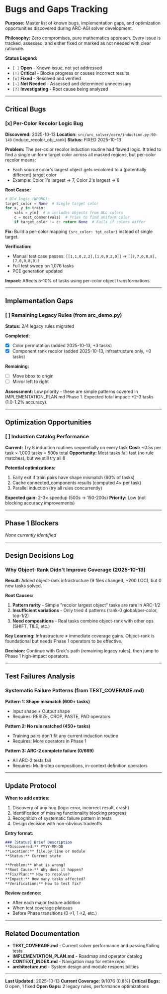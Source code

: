 # Bugs and Gaps Tracking

**Purpose:** Master list of known bugs, implementation gaps, and optimization opportunities discovered during ARC-AGI solver development.

**Philosophy:** Zero compromises, pure mathematics approach. Every issue is tracked, assessed, and either fixed or marked as not needed with clear rationale.

**Status Legend:**
- `[ ]` **Open** - Known issue, not yet addressed
- `[!]` **Critical** - Blocks progress or causes incorrect results
- `[x]` **Fixed** - Resolved and verified
- `[~]` **Not Needed** - Assessed and determined unnecessary
- `[?]` **Investigating** - Root cause being analyzed

---

## Critical Bugs

### [x] Per-Color Recolor Logic Bug
**Discovered:** 2025-10-13
**Location:** `src/arc_solver/core/induction.py:90-149` (induce_recolor_obj_rank)
**Status:** FIXED 2025-10-13

**Problem:**
The per-color recolor induction routine had flawed logic. It tried to find a single uniform target color across all masked regions, but per-color recolor means:
- Each source color's largest object gets recolored to a (potentially different) target color
- Example: Color 1's largest → 7, Color 2's largest → 8

**Root Cause:**
```python
# Old logic (WRONG):
target_color = None  # Single target color
for x, y in train:
    vals = y[m]  # m includes objects from ALL colors
    c = most_common(vals)  # Tries to find uniform color
    if target_color != c: return None  # Fails if colors differ
```

**Fix:**
Build a per-color mapping `{src_color: tgt_color}` instead of single target.

**Verification:**
- Manual test case passes: `[[1,1,0,2,2],[1,0,0,2,0]]` → `[[7,7,0,8,8],[7,0,0,8,0]]`
- Full test sweep on 1,076 tasks
- PCE generation updated

**Impact:** Affects 5-10% of tasks using per-color object transformations.

---

## Implementation Gaps

### [ ] Remaining Legacy Rules (from arc_demo.py)

**Status:** 2/4 legacy rules migrated

**Completed:**
- [x] Color permutation (added 2025-10-13, +3 tasks)
- [x] Component rank recolor (added 2025-10-13, infrastructure only, +0 tasks)

**Remaining:**
- [ ] Move bbox to origin
- [ ] Mirror left to right

**Assessment:** Low priority - these are simple patterns covered in IMPLEMENTATION_PLAN.md Phase 1. Expected total impact: +2-3 tasks (1.0-1.2% accuracy).

---

## Optimization Opportunities

### [ ] Induction Catalog Performance

**Current:** Try 8 induction routines sequentially on every task
**Cost:** ~0.5s per task × 1,000 tasks = 500s total
**Opportunity:** Most tasks fail fast (no rule matches), but we still try all 8

**Potential optimizations:**
1. Early exit if train pairs have shape mismatch (60% of tasks)
2. Cache connected_components results (computed 4× per task)
3. Parallel induction (try all rules concurrently)

**Expected gain:** 2-3× speedup (500s → 150-200s)
**Priority:** Low (not blocking accuracy improvements)

---

## Phase 1 Blockers

_None currently identified_

---

## Design Decisions Log

### Why Object-Rank Didn't Improve Coverage (2025-10-13)

**Result:** Added object-rank infrastructure (9 files changed, +200 LOC), but 0 new tasks solved.

**Root Causes:**
1. **Pattern rarity** - Simple "recolor largest object" tasks are rare in ARC-1/2
2. **Insufficient variations** - Only tried 4 patterns (rank-0 global/per-color, top-1/2)
3. **Need compositions** - Real tasks combine object-rank with other ops (SHIFT, TILE, etc.)

**Key Learning:** Infrastructure ≠ immediate coverage gains. Object-rank is foundational but needs Phase 1 operators to be effective.

**Decision:** Continue with Grok's path (remaining legacy rules), then jump to Phase 1 high-impact operators.

---

## Test Failures Analysis

### Systematic Failure Patterns (from TEST_COVERAGE.md)

**Pattern 1: Shape mismatch (600+ tasks)**
- Input shape ≠ Output shape
- Requires: RESIZE, CROP, PASTE, PAD operators

**Pattern 2: No rule matched (450+ tasks)**
- Training pairs don't fit any current induction routine
- Requires: More operators in Phase 1

**Pattern 3: ARC-2 complete failure (0/669)**
- All ARC-2 tests fail
- Requires: Multi-step compositions, in-context definition operators

---

## Update Protocol

**When to add entries:**
1. Discovery of any bug (logic error, incorrect result, crash)
2. Identification of missing functionality blocking progress
3. Recognition of systematic failure pattern in tests
4. Design decision with non-obvious tradeoffs

**Entry format:**
```markdown
### [Status] Brief Description
**Discovered:** YYYY-MM-DD
**Location:** file.py:line or module
**Status:** Current state

**Problem:** What is wrong?
**Root Cause:** Why does it happen?
**Fix/Plan:** How to resolve?
**Impact:** How many tasks affected?
**Verification:** How to test fix?
```

**Review cadence:**
- After each major feature addition
- When test coverage plateaus
- Before Phase transitions (0→1, 1→2, etc.)

---

## Related Documentation

- **TEST_COVERAGE.md** - Current solver performance and passing/failing tests
- **IMPLEMENTATION_PLAN.md** - Roadmap and operator catalog
- **CONTEXT_INDEX.md** - Navigation map for entire repo
- **architecture.md** - System design and module responsibilities

---

**Last Updated:** 2025-10-13
**Current Coverage:** 9/1076 (0.8%)
**Critical Bugs:** 0 open, 1 fixed
**Open Gaps:** 2 legacy rules, performance optimizations
